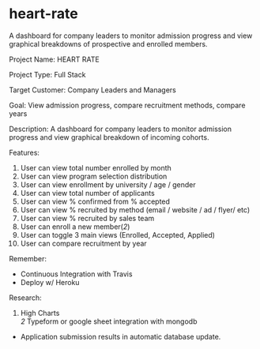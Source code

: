 # heart-rate
A dashboard for company leaders to monitor admission progress and view graphical breakdowns of prospective and enrolled members.

Project Name: HEART RATE

Project Type: Full Stack

Target Customer: Company Leaders and Managers

Goal: View admission progress, compare recruitment methods, compare years

Description: A dashboard for company leaders to monitor admission progress and view graphical breakdown of incoming cohorts.

Features: <br />
1. User can view total number enrolled by month <br />
2. User can view program selection distribution <br />
3. User can view enrollment by university / age / gender <br />
4. User can view total number of applicants <br />
5. User can view % confirmed from % accepted <br />
6. User can view % recruited by method (email / website / ad / flyer/ etc) <br />
7. User can view % recruited by sales team <br />
8. User can enroll a new member(*2*) <br />
9. User can toggle 3 main views (Enrolled, Accepted, Applied) <br />
10. User can compare recruitment by year <br />

Remember: <br />
 - Continuous Integration with Travis <br />
 - Deploy w/ Heroku <br />

Research: <br />
1. High Charts <br />
*2* Typeform or google sheet integration with mongodb <br />
  - Application submission results in automatic database update. <br />

